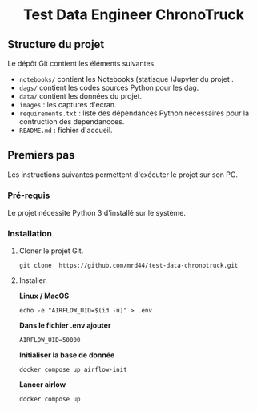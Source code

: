 
  <h1 align="center">Test Data Engineer ChronoTruck</h1>

## Structure du projet

Le dépôt Git contient les éléments suivantes.

- `notebooks/` contient les Notebooks (statisque )Jupyter du projet .
- `dags/` contient les codes sources Python pour les dag.
- `data/` contient les données du projet.
- `images` : les captures d'ecran.
- `requirements.txt` : liste des dépendances Python nécessaires pour la contruction des dependancces.
- `README.md` : fichier d'accueil.

## Premiers pas

Les instructions suivantes permettent d'exécuter le projet sur son PC.

### Pré-requis

Le projet nécessite Python 3 d'installé sur le système.



### Installation

1. Cloner le projet Git.
	```
	git clone  https://github.com/mrd44/test-data-chronotruck.git
	```
2. Installer.

	**Linux / MacOS**
	```
	echo -e "AIRFLOW_UID=$(id -u)" > .env

	```
	**Dans le fichier .env ajouter**

	```
	AIRFLOW_UID=50000

	```
	**Initialiser la base de donnée**

	```
	docker compose up airflow-init

	```
	**Lancer airlow**

	```
	docker compose up

	```


	

